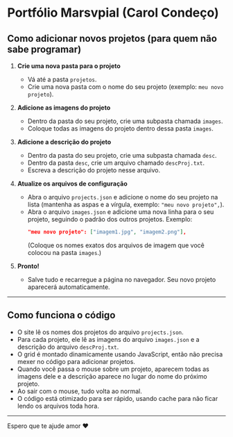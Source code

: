 # Portfólio Marsvpial (Carol Condeço)

## Como adicionar novos projetos (para quem não sabe programar)

1. **Crie uma nova pasta para o projeto**
   - Vá até a pasta `projetos`.
   - Crie uma nova pasta com o nome do seu projeto (exemplo: `meu novo projeto`).

2. **Adicione as imagens do projeto**
   - Dentro da pasta do seu projeto, crie uma subpasta chamada `images`.
   - Coloque todas as imagens do projeto dentro dessa pasta `images`.

3. **Adicione a descrição do projeto**
   - Dentro da pasta do seu projeto, crie uma subpasta chamada `desc`.
   - Dentro da pasta `desc`, crie um arquivo chamado `descProj.txt`.
   - Escreva a descrição do projeto nesse arquivo.

4. **Atualize os arquivos de configuração**
   - Abra o arquivo `projects.json` e adicione o nome do seu projeto na lista (mantenha as aspas e a vírgula, exemplo: `"meu novo projeto",`).
   - Abra o arquivo `images.json` e adicione uma nova linha para o seu projeto, seguindo o padrão dos outros projetos. Exemplo:
     ```json
     "meu novo projeto": ["imagem1.jpg", "imagem2.png"],
     ```
     (Coloque os nomes exatos dos arquivos de imagem que você colocou na pasta `images`.)

5. **Pronto!**
   - Salve tudo e recarregue a página no navegador. Seu novo projeto aparecerá automaticamente.

---

## Como funciona o código

- O site lê os nomes dos projetos do arquivo `projects.json`.
- Para cada projeto, ele lê as imagens do arquivo `images.json` e a descrição do arquivo `descProj.txt`.
- O grid é montado dinamicamente usando JavaScript, então não precisa mexer no código para adicionar projetos.
- Quando você passa o mouse sobre um projeto, aparecem todas as imagens dele e a descrição aparece no lugar do nome do próximo projeto.
- Ao sair com o mouse, tudo volta ao normal.
- O código está otimizado para ser rápido, usando cache para não ficar lendo os arquivos toda hora.

---

Espero que te ajude amor ❤️
